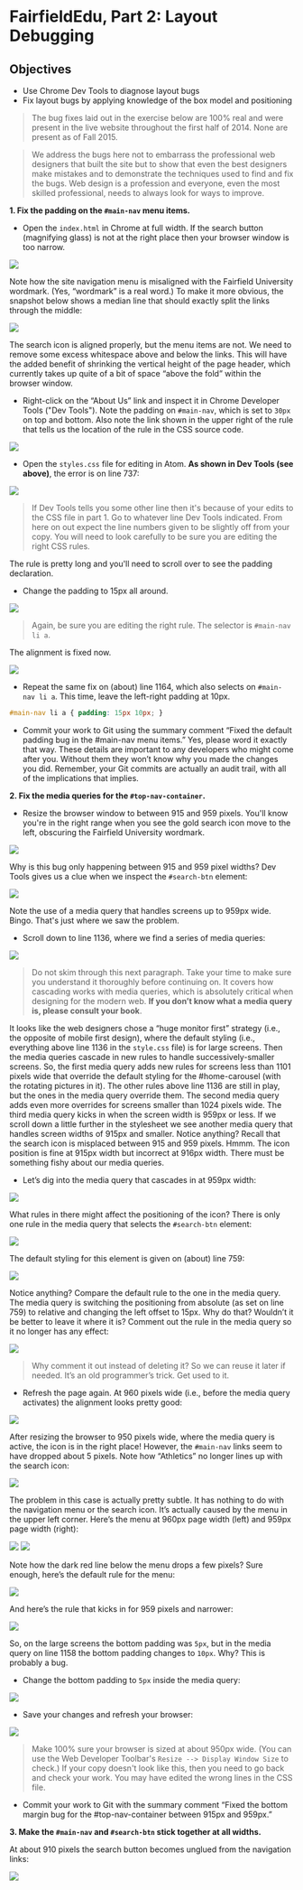 # FairfieldEdu, Part 2: Layout Debugging
## Objectives
* Use Chrome Dev Tools to diagnose layout bugs
* Fix layout bugs by applying knowledge of the box model and positioning

> The bug fixes laid out in the exercise below are 100% real and were present in the live website
throughout the first half of 2014. None are present as of Fall 2015.

> We address the bugs here not to embarrass the professional web designers
that built the site but to show that even the best designers make mistakes and to demonstrate the techniques
used to find and fix the bugs. Web design is a profession and everyone, even the most skilled professional,
needs to always look for ways to improve.

**1. Fix the padding on the `#main-nav` menu items.**

* Open the `index.html` in Chrome at full width. If the search button (magnifying glass) is not at the right place then your browser window is too narrow.

![](images/part2s1a.png)

Note how the site navigation menu is misaligned with the Fairfield University wordmark. (Yes, “wordmark” is a real word.) To make it more obvious, the snapshot below shows a median line that should exactly split the links through the middle:

![](images/part2s1b.png)

The search icon is aligned properly, but the menu items are not. We need to remove some excess whitespace above and below the links. This will have the added benefit of shrinking the vertical height of the page header, which currently takes up quite of a bit of space “above the fold” within the browser window.

* Right-click on the “About Us” link and inspect it in Chrome Developer Tools ("Dev Tools"). Note the padding on `#main-nav`, which is set to `30px` on top and bottom. Also note the link shown in the upper right of the rule that tells us the location of the rule in the CSS source code.

![](images/part2s1c.png)

* Open the `styles.css` file for editing in Atom. **As shown in Dev Tools (see above)**, the error is on line 737:

![](images/part2s1d.png)

> If Dev Tools tells you some other line then it's because of your edits to the CSS file in part 1. Go to whatever line Dev Tools indicated. From here on out expect the line numbers given to be slightly off from your copy. You will need to look carefully to be sure you are editing the right CSS rules.

The rule is pretty long and you'll need to scroll over to see the padding declaration.

* Change the padding to 15px all around.

![](images/part2s1e.png)

> Again, be sure you are editing the right rule. The selector is `#main-nav li a`.

The alignment is fixed now.

![](images/part2s1f.png)

* Repeat the same fix on (about) line 1164, which also selects on `#main-nav li a`. This time, leave the left-right padding at 10px.

```css
#main-nav li a { padding: 15px 10px; }
```

* Commit your work to Git using the summary comment “Fixed the default padding bug in the #main-nav menu items.” Yes, please word it exactly that way. These details are important to any developers who might come after you. Without them they won’t know why you made the changes you did. Remember, your Git commits are actually an audit trail, with all of the implications that implies.

**2. Fix the media queries for the `#top-nav-container`.**

* Resize the browser window to between 915 and 959 pixels. You'll know you're in the right range when you see the gold search icon move to the left, obscuring the Fairfield University wordmark.

![](images/part2s2a.png)

Why is this bug only happening between 915 and 959 pixel widths? Dev Tools gives us a clue when we inspect the `#search-btn` element:

![](images/part2s2a1.png)

Note the use of a media query that handles screens up to 959px wide. Bingo. That's just where we saw the problem.

* Scroll down to line 1136, where we find a series of media queries:

![](images/part2s2b.png)

> Do not skim through this next paragraph. Take your time to make sure you understand it thoroughly before continuing on. It covers how cascading works with media queries, which is absolutely critical when designing for the modern web. **If you don’t know what a media query is, please consult your book**.

It looks like the web designers chose a “huge monitor first” strategy (i.e., the opposite of mobile first design), where the default styling (i.e., everything above line 1136 in the `style.css` file) is for large screens. Then the media queries cascade in new rules to handle successively-smaller screens. So, the first media query adds new rules for screens less than 1101 pixels wide that override the default styling for the #home-carousel (with the rotating pictures in it). The other rules above line 1136 are still in play, but the ones in the media query override them. The second media query adds even more overrides for screens smaller than 1024 pixels wide. The third media query kicks in when the screen width is 959px or less. If we scroll down a little further in the stylesheet we see another media query that handles screen widths of 915px and smaller. Notice anything? Recall that the search icon is misplaced between 915 and 959 pixels. Hmmm. The icon position is fine at 915px width but incorrect at 916px width. There must be something fishy about our media queries.

* Let’s dig into the media query that cascades in at 959px width:

![](images/part2s2c.png)

What rules in there might affect the positioning of the icon? There is only one rule in the media query that selects the `#search-btn` element:

![](images/part2s2d.png)

The default styling for this element is given on (about) line 759:

![](images/part2s2e.png)

Notice anything? Compare the default rule to the one in the media query. The media query is switching the positioning from absolute (as set on line 759) to relative and changing the left offset to 15px. Why do that? Wouldn’t it be better to leave it where it is? Comment out the rule in the media query so it no longer has any effect:

![](images/part2s2f.png)

> Why comment it out instead of deleting it? So we can reuse it later if needed. It’s an old programmer’s trick. Get used to it.

* Refresh the page again. At 960 pixels wide (i.e., before the media query activates) the alignment looks pretty good:

![](images/part2s2g.png)

After resizing the browser to 950 pixels wide, where the media query is active, the icon is in the right place! However, the `#main-nav` links seem to have dropped about 5 pixels. Note how “Athletics” no longer lines up with the search icon:

![](images/part2s2h.png)

The problem in this case is actually pretty subtle. It has nothing to do with the navigation menu or the search icon. It’s actually caused by the menu in the upper left corner. Here’s the menu at 960px page width (left) and 959px page width (right):

![](images/part2s2i.png) ![](images/part2s2j.png)

Note how the dark red line below the menu drops a few pixels? Sure enough, here’s the default rule for the menu:

![](images/part2s2k.png)

And here’s the rule that kicks in for 959 pixels and narrower:

![](images/part2s2l.png)

So, on the large screens the bottom padding was `5px`, but in the media query on line 1158 the bottom padding changes to `10px`. Why? This is probably a bug.

* Change the bottom padding to `5px` inside the media query:

![](images/part2s2m.png)

* Save your changes and refresh your browser:

![](images/part2s2n.png)

> Make 100% sure your browser is sized at about 950px wide. (You can use the Web Developer Toolbar's `Resize --> Display Window Size` to check.) If your copy doesn't look like this, then you need to go back and check your work. You may have edited the wrong lines in the CSS file.

* Commit your work to Git with the summary comment “Fixed the bottom margin bug for the #top-nav-container between 915px and 959px.”

**3. Make the `#main-nav` and `#search-btn` stick together at all widths.**

At about 910 pixels the search button becomes unglued from the navigation links:

![](images/part2s3a.png)
